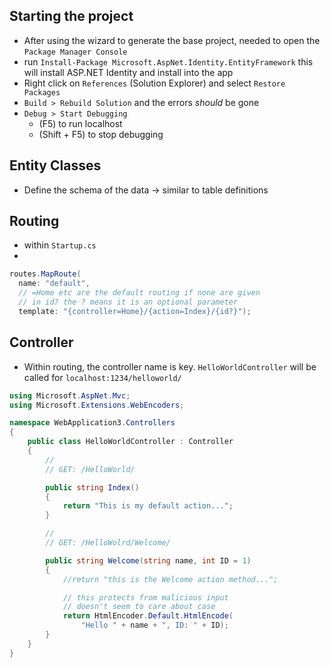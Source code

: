 ## Starting the project
  * After using the wizard to generate the base project, needed to open the `Package Manager Console`
  * run `Install-Package Microsoft.AspNet.Identity.EntityFramework` this will install ASP.NET Identity and install into the app
  * Right click on `References` (Solution Explorer) and select `Restore Packages`
  * `Build > Rebuild Solution` and the errors *should* be gone
  * `Debug > Start Debugging`
    * (F5) to run localhost
    * (Shift + F5) to stop debugging

## Entity Classes
  * Define the schema of the data -> similar to table definitions


## Routing
  * within `Startup.cs`
  *
  ``` c#
  routes.MapRoute(
    name: "default",
    // =Home etc are the default routing if none are given
    // in id? the ? means it is an optional parameter
    template: "{controller=Home}/{action=Index}/{id?}");
  ```

## Controller
  * Within routing, the controller name is key. `HelloWorldController` will be called for `localhost:1234/helloworld/`
  ```C#
  using Microsoft.AspNet.Mvc;
  using Microsoft.Extensions.WebEncoders;

  namespace WebApplication3.Controllers
  {
      public class HelloWorldController : Controller
      {
          //
          // GET: /HelloWorld/

          public string Index()
          {
              return "This is my default action...";
          }

          //
          // GET: /HelloWolrd/Welcome/

          public string Welcome(string name, int ID = 1)
          {
              //return "this is the Welcome action method...";

              // this protects from malicious input
              // doesn't seem to care about case
              return HtmlEncoder.Default.HtmlEncode(
                  "Hello " + name + ", ID: " + ID);
          }
      }
  }
  ```
